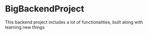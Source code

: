 # BigBackendProject
This backend project includes a lot of functionalities, built along with learning new things
